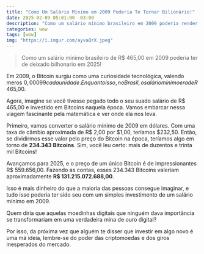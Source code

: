 ```yaml
---
title: "Como Um Salário Mínimo em 2009 Poderia Te Tornar Bilionário!"
date: 2025-02-09 05:01:00 -03:00
description: "Como um salário mínimo brasileiro em 2009 poderia render bilhões em 2025!"
categories: wow
tags: [wow]
img: "https://i.imgur.com/ayvaQrX.jpeg"
---
```


> Como um salário mínimo brasileiro de R$ 465,00 em 2009 poderia ter de deixado bilhonario em 2025!

Em 2009, o Bitcoin surgiu como uma curiosidade tecnológica, valendo meros $0,00099 cada unidade. Enquanto isso, no Brasil, o salário mínimo era de R$ 465,00. 

Agora, imagine se você tivesse pegado todo o seu suado salário de R$ 465,00 e investido em Bitcoins naquela época. Vamos embarcar nessa viagem fascinante pela matemática e ver onde ela nos leva.

Primeiro, vamos converter o salário mínimo de 2009 em dólares. Com uma taxa de câmbio aproximada de R$ 2,00 por $1,00, teríamos $232,50. Então, se dividirmos esse valor pelo preço do Bitcoin na época, teríamos algo em torno de **234.343 Bitcoins**. Sim, você leu certo: mais de duzentos e trinta mil Bitcoins!

Avançamos para 2025, e o preço de um único Bitcoin é de impressionantes R$ 559.656,00. Fazendo as contas, esses 234.343 Bitcoins valeriam aproximadamente **R$ 131.215.072.688,00**. 

Isso é mais dinheiro do que a maioria das pessoas consegue imaginar, e tudo isso poderia ter sido seu com um simples investimento de um salário mínimo em 2009. 

Quem diria que aquelas moedinhas digitais que ninguém dava importância se transformariam em uma verdadeira mina de ouro digital? 

Por isso, da próxima vez que alguém te disser que investir em algo novo é uma má ideia, lembre-se do poder das criptomoedas e dos giros inesperados do mercado.

